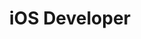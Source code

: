---
pdfUrl: '/pdfs/roadmaps/ios.pdf'
order: 5
briefTitle: 'iOS'
briefDescription: 'Step by step guide to becoming an iOS Developer in 2024'
title: 'iOS Developer'
description: 'Step by step guide to becoming an iOS developer in 2024'
hasTopics: true
isNew: false
dimensions:
  width: 968
  height: 3990
schema:
  headline: 'iOS Developer Roadmap'
  description: 'Learn how to become a iOS Developer with this interactive step by step guide in 2024. We also have resources and short descriptions attached to the roadmap items so you can get everything you want to learn in one place.'
  imageUrl: 'https://roadmap.sh/roadmaps/ios.png'
  datePublished: '2023-01-24'
  dateModified: '2023-10-24'
seo:
  title: 'iOS Developer Roadmap: Learn to become an iOS developer'
  description: 'Community driven, articles, resources, guides, interview questions, quizzes for ios development. Learn to become a modern iOS developer by following the steps, skills, resources and guides listed in this roadmap.'
  keywords:
    - 'guide to becoming an ios developer'
    - 'ios developer roadmap'
    - 'ios roadmap'
    - 'become ios developer'
    - 'ios developer skills'
    - 'ios skills test'
    - 'skills for ios development'
    - 'learn ios development'
    - 'what is ios'
    - 'ios quiz'
    - 'ios interview questions'
relatedRoadmaps:
  - 'react-native'
  - 'flutter'
sitemap:
  priority: 1
  changefreq: 'monthly'
tags:
  - 'roadmap'
  - 'main-sitemap'
  - 'role-roadmap'
renderer: 'editor'
---